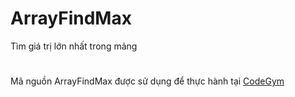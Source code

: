 # ArrayFindMax
Tìm giá trị lớn nhất trong mảng
#
Mã nguồn ArrayFindMax được sử dụng để thực hành tại [CodeGym](https://codegym.vn)
